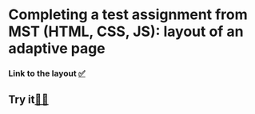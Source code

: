 # Completing a test assignment from MST (HTML, CSS, JS):  layout of an adaptive page
### Link to the layout <a href="https://www.figma.com/design/DiHMOaBoOP4hi4AlmaQ7cF/%D0%BC%D0%B0%D0%BA%D0%B5%D1%82?node-id=0-1&p=f&t=tX4JH59eQgKiZ4rT-0">✅</a>
## Try it<a href="https://test-case-mst-git-master-farids-projects-eaf9b1b4.vercel.app/">👨‍💻</a>